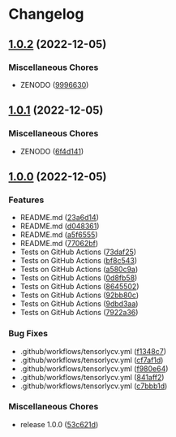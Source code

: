 # Changelog

## [1.0.2](https://github.com/kokitsuyuzaki/TensorLyCV/compare/v1.0.1...v1.0.2) (2022-12-05)


### Miscellaneous Chores

* ZENODO ([9996630](https://github.com/kokitsuyuzaki/TensorLyCV/commit/9996630d9030c2020ce1b23c7e0792e030a7876a))

## [1.0.1](https://github.com/kokitsuyuzaki/TensorLyCV/compare/v1.0.0...v1.0.1) (2022-12-05)


### Miscellaneous Chores

* ZENODO ([6f4d141](https://github.com/kokitsuyuzaki/TensorLyCV/commit/6f4d141e0b4d86e49c662b56808842dc0610d3ef))

## [1.0.0](https://github.com/kokitsuyuzaki/TensorLyCV/compare/v0.99.0...v1.0.0) (2022-12-05)


### Features

* README.md ([23a6d14](https://github.com/kokitsuyuzaki/TensorLyCV/commit/23a6d148cae6ae72d5d3963ef9116dbcf4ed74f8))
* README.md ([d048361](https://github.com/kokitsuyuzaki/TensorLyCV/commit/d0483614e3a5ef46ee2a2b51dd5a435bc4689386))
* README.md ([a5f6555](https://github.com/kokitsuyuzaki/TensorLyCV/commit/a5f6555014c095e00d2a50217f47fcb05b67274d))
* README.md ([77062bf](https://github.com/kokitsuyuzaki/TensorLyCV/commit/77062bf432171e126e4666e23192bc00033b3ef3))
* Tests on GitHub Actions ([73daf25](https://github.com/kokitsuyuzaki/TensorLyCV/commit/73daf254c745dbc1791078304a562d9e2f537752))
* Tests on GitHub Actions ([bf8c543](https://github.com/kokitsuyuzaki/TensorLyCV/commit/bf8c543bcda4dba7296a1fd49656e728385f333e))
* Tests on GitHub Actions ([a580c9a](https://github.com/kokitsuyuzaki/TensorLyCV/commit/a580c9ab8f03cbacbd50adbc77acc8618c4a2b7d))
* Tests on GitHub Actions ([0d8fb58](https://github.com/kokitsuyuzaki/TensorLyCV/commit/0d8fb58de3f3200f92c2dbb205b518088c1d00a1))
* Tests on GitHub Actions ([8645502](https://github.com/kokitsuyuzaki/TensorLyCV/commit/8645502b2c29fc53236b9a6a67b21270125605c0))
* Tests on GitHub Actions ([92bb80c](https://github.com/kokitsuyuzaki/TensorLyCV/commit/92bb80c3c00a01170f1ff6a63cc32ded05df7c7e))
* Tests on GitHub Actions ([9dbd3aa](https://github.com/kokitsuyuzaki/TensorLyCV/commit/9dbd3aa4e70faf8ccc2020406f5ee58f250a55cc))
* Tests on GitHub Actions ([7922a36](https://github.com/kokitsuyuzaki/TensorLyCV/commit/7922a362d9e24824177ff17886094238351fae9b))


### Bug Fixes

* .github/workflows/tensorlycv.yml ([f1348c7](https://github.com/kokitsuyuzaki/TensorLyCV/commit/f1348c7f7daf7a71d7722eab5fccc4afc81dff06))
* .github/workflows/tensorlycv.yml ([cf7af1d](https://github.com/kokitsuyuzaki/TensorLyCV/commit/cf7af1d9c89979bf57223079949d29ca900bdc47))
* .github/workflows/tensorlycv.yml ([f980e64](https://github.com/kokitsuyuzaki/TensorLyCV/commit/f980e64d0b8720f6a09e22e924923cc75d3323cb))
* .github/workflows/tensorlycv.yml ([841aff2](https://github.com/kokitsuyuzaki/TensorLyCV/commit/841aff2871dfcb9967280bdb345c8ffd7d887c05))
* .github/workflows/tensorlycv.yml ([c7bbb1d](https://github.com/kokitsuyuzaki/TensorLyCV/commit/c7bbb1d28e22bf884802cce99d863179da4f0bd1))


### Miscellaneous Chores

* release 1.0.0 ([53c621d](https://github.com/kokitsuyuzaki/TensorLyCV/commit/53c621daf116fae86dbb9688e6e4d2764c53bdaa))
